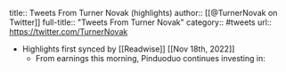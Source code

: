 title:: Tweets From Turner Novak (highlights)
author:: [[@TurnerNovak on Twitter]]
full-title:: "Tweets From Turner Novak"
category:: #tweets
url:: https://twitter.com/TurnerNovak

- Highlights first synced by [[Readwise]] [[Nov 18th, 2022]]
	- From earnings this morning, Pinduoduo continues investing in: